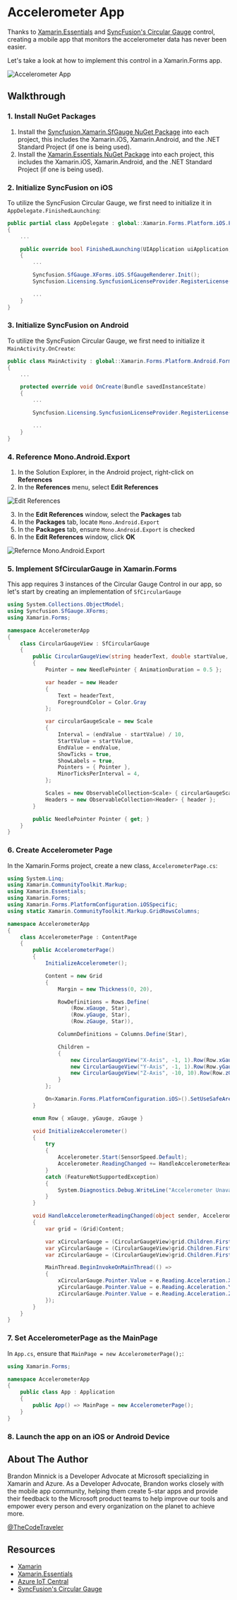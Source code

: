 # Accelerometer App

Thanks to [Xamarin.Essentials](https://docs.microsoft.com/xamarin/essentials?WT.mc_id=mobile-0000-bramin) and [SyncFusion's Circular Gauge](https://www.syncfusion.com/products/xamarin/circular-gauge) control, creating a mobile app that monitors the accelerometer data has never been easier.

Let's take a look at how to implement this control in a Xamarin.Forms app.

![Accelerometer App](https://user-images.githubusercontent.com/13558917/43228875-b2c516ee-9017-11e8-9350-1016d7451a8f.gif)

## Walkthrough

### 1. Install NuGet Packages

1. Install the [Syncfusion.Xamarin.SfGauge NuGet Package](https://www.nuget.org/packages/Syncfusion.Xamarin.SfGauge) into each project, this includes the Xamarin.iOS, Xamarin.Android, and the .NET Standard Project (if one is being used).
2. Install the [Xamarin.Essentials NuGet Package](https://www.nuget.org/packages/Xamarin.Essentials) into each project, this includes the Xamarin.iOS, Xamarin.Android, and the .NET Standard Project (if one is being used).

### 2. Initialize SyncFusion on iOS

To utilize the SyncFusion Circular Gauge, we first need to initialize it in `AppDelegate.FinishedLaunching`:

```csharp
public partial class AppDelegate : global::Xamarin.Forms.Platform.iOS.FormsApplicationDelegate
{
    ...

    public override bool FinishedLaunching(UIApplication uiApplication, NSDictionary launchOptions)
    {
        ...

        Syncfusion.SfGauge.XForms.iOS.SfGaugeRenderer.Init();
        Syncfusion.Licensing.SyncfusionLicenseProvider.RegisterLicense("Your SyncFusion License Key");

        ...
    }
}
```

### 3. Initialize SyncFusion on Android

To utilize the SyncFusion Circular Gauge, we first need to initialize it `MainActivity.OnCreate`:

```csharp
public class MainActivity : global::Xamarin.Forms.Platform.Android.FormsAppCompatActivity
{
    ...

    protected override void OnCreate(Bundle savedInstanceState)
    {
        ...

        Syncfusion.Licensing.SyncfusionLicenseProvider.RegisterLicense("Your SyncFusion License Key");

        ...
    }
}
```

### 4. Reference Mono.Android.Export

1. In the Solution Explorer, in the Android project, right-click on **References**
2. In the **References** menu, select **Edit References**

![Edit References](https://user-images.githubusercontent.com/13558917/43227940-0804184c-9015-11e8-8225-0b04b5507219.png)

3. In the **Edit References** window, select the **Packages** tab
4. In the **Packages** tab, locate `Mono.Android.Export`
5. In the **Packages** tab, ensure `Mono.Android.Export` is checked
6. In the **Edit References** window, click **OK**

![Refernce Mono.Android.Export](https://user-images.githubusercontent.com/13558917/43227949-0c77ed0e-9015-11e8-8ff5-26d9f767e095.png)

### 5. Implement SfCircularGauge in Xamarin.Forms

This app requires 3 instances of the Circular Gauge Control in our app, so let's start by creating an implementation of `SfCircularGauge`

```csharp
using System.Collections.ObjectModel;
using Syncfusion.SfGauge.XForms;
using Xamarin.Forms;

namespace AccelerometerApp
{
    class CircularGaugeView : SfCircularGauge
    {
        public CircularGaugeView(string headerText, double startValue, double endValue)
        {
            Pointer = new NeedlePointer { AnimationDuration = 0.5 };

            var header = new Header
            {
                Text = headerText,
                ForegroundColor = Color.Gray
            };

            var circularGaugeScale = new Scale
            {
                Interval = (endValue - startValue) / 10,
                StartValue = startValue,
                EndValue = endValue,
                ShowTicks = true,
                ShowLabels = true,
                Pointers = { Pointer },
                MinorTicksPerInterval = 4,
            };

            Scales = new ObservableCollection<Scale> { circularGaugeScale };
            Headers = new ObservableCollection<Header> { header };
        }

        public NeedlePointer Pointer { get; }
    }
}
```

### 6. Create Accelerometer Page

In the Xamarin.Forms project, create a new class, `AccelerometerPage.cs`:

```csharp
using System.Linq;
using Xamarin.CommunityToolkit.Markup;
using Xamarin.Essentials;
using Xamarin.Forms;
using Xamarin.Forms.PlatformConfiguration.iOSSpecific;
using static Xamarin.CommunityToolkit.Markup.GridRowsColumns;

namespace AccelerometerApp
{
    class AccelerometerPage : ContentPage
    {
        public AccelerometerPage()
        {
            InitializeAccelerometer();

            Content = new Grid
            {
                Margin = new Thickness(0, 20),

                RowDefinitions = Rows.Define(
                    (Row.xGauge, Star),
                    (Row.yGauge, Star),
                    (Row.zGauge, Star)),

                ColumnDefinitions = Columns.Define(Star),

                Children =
                {
                    new CircularGaugeView("X-Axis", -1, 1).Row(Row.xGauge),
                    new CircularGaugeView("Y-Axis", -1, 1).Row(Row.yGauge),
                    new CircularGaugeView("Z-Axis", -10, 10).Row(Row.zGauge)
                }
            };

            On<Xamarin.Forms.PlatformConfiguration.iOS>().SetUseSafeArea(true);
        }

        enum Row { xGauge, yGauge, zGauge }

        void InitializeAccelerometer()
        {
            try
            {
                Accelerometer.Start(SensorSpeed.Default);
                Accelerometer.ReadingChanged += HandleAccelerometerReadingChanged;
            }
            catch (FeatureNotSupportedException)
            {
                System.Diagnostics.Debug.WriteLine("Accelerometer Unavailable");
            }
        }

        void HandleAccelerometerReadingChanged(object sender, AccelerometerChangedEventArgs e)
        {
            var grid = (Grid)Content;

            var xCircularGauge = (CircularGaugeView)grid.Children.First(x => Grid.GetRow(x) is (int)Row.xGauge);
            var yCircularGauge = (CircularGaugeView)grid.Children.First(x => Grid.GetRow(x) is (int)Row.yGauge);
            var zCircularGauge = (CircularGaugeView)grid.Children.First(x => Grid.GetRow(x) is (int)Row.zGauge);

            MainThread.BeginInvokeOnMainThread(() =>
            {
                xCircularGauge.Pointer.Value = e.Reading.Acceleration.X;
                yCircularGauge.Pointer.Value = e.Reading.Acceleration.Y;
                zCircularGauge.Pointer.Value = e.Reading.Acceleration.Z;
            });
        }
    }
}
```

### 7. Set AccelerometerPage as the MainPage

In `App.cs`, ensure that `MainPage = new AccelerometerPage();`:

```csharp
using Xamarin.Forms;

namespace AccelerometerApp
{
    public class App : Application
    {
        public App() => MainPage = new AccelerometerPage();
    }
}
```

### 8. Launch the app on an iOS or Android Device

## About The Author

Brandon Minnick is a Developer Advocate at Microsoft specializing in Xamarin and Azure. As a Developer Advocate, Brandon works closely with the mobile app community, helping them create 5-star apps and provide their feedback to the Microsoft product teams to help improve our tools and empower every person and every organization on the planet to achieve more.

[@TheCodeTraveler](https://twitter.com/intent/user?user_id=3418408341)

## Resources

- [Xamarin](https://visualstudio.microsoft.com/xamarin?WT.mc_id=mobile-0000-bramin)
- [Xamarin.Essentials](https://docs.microsoft.com/xamarin/essentials/?WT.mc_id=mobile-0000-bramin)
- [Azure IoT Central](https://azure.microsoft.com/services/iot-central/?WT.mc_id=mobile-0000-bramin)
- [SyncFusion's Circular Gauge](https://www.syncfusion.com/products/xamarin/circular-gauge)
